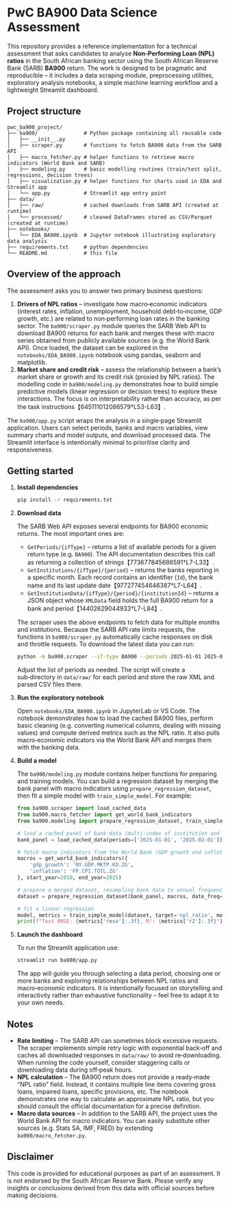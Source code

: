 # PwC BA900 Data Science Assessment

This repository provides a reference implementation for a technical assessment that asks candidates to analyse **Non‑Performing Loan (NPL) ratios** in the South African banking sector using the South African Reserve Bank (SARB) **BA900** return.  The work is designed to be pragmatic and reproducible – it includes a data scraping module, preprocessing utilities, exploratory analysis notebooks, a simple machine learning workflow and a lightweight Streamlit dashboard.

## Project structure

```
pwc_ba900_project/
├── ba900/               # Python package containing all reusable code
│   ├── __init__.py
│   ├── scraper.py       # functions to fetch BA900 data from the SARB API
│   ├── macro_fetcher.py # helper functions to retrieve macro indicators (World Bank and SARB)
│   ├── modeling.py      # basic modelling routines (train/test split, regressions, decision trees)
│   ├── visualization.py # helper functions for charts used in EDA and Streamlit app
│   └── app.py           # Streamlit app entry point
├── data/
│   ├── raw/             # cached downloads from SARB API (created at runtime)
│   └── processed/       # cleaned DataFrames stored as CSV/Parquet (created at runtime)
├── notebooks/
│   └── EDA_BA900.ipynb  # Jupyter notebook illustrating exploratory data analysis
├── requirements.txt     # python dependencies
└── README.md            # this file
```

## Overview of the approach

The assessment asks you to answer two primary business questions:

1. **Drivers of NPL ratios** – investigate how macro‑economic indicators (interest rates, inflation, unemployment, household debt‑to‑income, GDP growth, etc.) are related to non‑performing loan rates in the banking sector.  The `ba900/scraper.py` module queries the SARB Web API to download BA900 returns for each bank and merges these with macro series obtained from publicly available sources (e.g. the World Bank API).  Once loaded, the dataset can be explored in the `notebooks/EDA_BA900.ipynb` notebook using pandas, seaborn and matplotlib.
2. **Market share and credit risk** – assess the relationship between a bank’s market share or growth and its credit risk (proxied by NPL ratios).  The modelling code in `ba900/modeling.py` demonstrates how to build simple predictive models (linear regression or decision trees) to explore these interactions.  The focus is on interpretability rather than accuracy, as per the task instructions【645111012086579†L53-L63】.

The `ba900/app.py` script wraps the analysis in a single‑page Streamlit application.  Users can select periods, banks and macro variables, view summary charts and model outputs, and download processed data.  The Streamlit interface is intentionally minimal to prioritise clarity and responsiveness.

## Getting started

1. **Install dependencies**

   ```bash
   pip install -r requirements.txt
   ```

2. **Download data**

   The SARB Web API exposes several endpoints for BA900 economic returns.  The most important ones are:

   * `GetPeriods/{ifType}` – returns a list of available periods for a given return type (e.g. `BA900`).  The API documentation describes this call as returning a collection of strings【773677845686591†L7-L33】.
   * `GetInstitutions/{ifType}/{period}` – returns the banks reporting in a specific month.  Each record contains an identifier (`Id`), the bank name and its last update date【977277454646387†L7-L64】.
   * `GetInstitutionData/{ifType}/{period}/{institutionId}` – returns a JSON object whose `XMLData` field holds the full BA900 return for a bank and period【14402629044933†L7-L84】.

   The scraper uses the above endpoints to fetch data for multiple months and institutions.  Because the SARB API rate limits requests, the functions in `ba900/scraper.py` automatically cache responses on disk and throttle requests.  To download the latest data you can run:

   ```bash
   python -m ba900.scraper --if-type BA900 --periods 2025-01-01 2025-02-01 --output data/raw
   ```

   Adjust the list of periods as needed.  The script will create a sub‑directory in `data/raw/` for each period and store the raw XML and parsed CSV files there.

3. **Run the exploratory notebook**

   Open `notebooks/EDA_BA900.ipynb` in JupyterLab or VS Code.  The notebook demonstrates how to load the cached BA900 files, perform basic cleaning (e.g. converting numerical columns, dealing with missing values) and compute derived metrics such as the NPL ratio.  It also pulls macro‑economic indicators via the World Bank API and merges them with the banking data.

4. **Build a model**

   The `ba900/modeling.py` module contains helper functions for preparing and training models.  You can build a regression dataset by merging the bank panel with macro indicators using `prepare_regression_dataset`, then fit a simple model with `train_simple_model`.  For example:

   ```python
   from ba900.scraper import load_cached_data
   from ba900.macro_fetcher import get_world_bank_indicators
   from ba900.modeling import prepare_regression_dataset, train_simple_model

   # load a cached panel of bank data (multi‑index of institution and date)
   bank_panel = load_cached_data(periods=['2025-01-01', '2025-02-01'])

   # fetch macro indicators from the World Bank (GDP growth and inflation)
   macros = get_world_bank_indicators({
       'gdp_growth': 'NY.GDP.MKTP.KD.ZG',
       'inflation': 'FP.CPI.TOTL.ZG'
   }, start_year=2010, end_year=2025)

   # prepare a merged dataset, resampling bank data to annual frequency
   dataset = prepare_regression_dataset(bank_panel, macros, date_freq='A')

   # fit a linear regression
   model, metrics = train_simple_model(dataset, target='npl_ratio', model_type='linear_regression')
   print(f"Test RMSE: {metrics['rmse']:.3f}, R²: {metrics['r2']:.3f}")
   ```

5. **Launch the dashboard**

   To run the Streamlit application use:

   ```bash
   streamlit run ba900/app.py
   ```

   The app will guide you through selecting a data period, choosing one or more banks and exploring relationships between NPL ratios and macro‑economic indicators.  It is intentionally focused on storytelling and interactivity rather than exhaustive functionality – feel free to adapt it to your own needs.

## Notes

* **Rate limiting** – The SARB API can sometimes block excessive requests.  The scraper implements simple retry logic with exponential back‑off and caches all downloaded responses in `data/raw/` to avoid re‑downloading.  When running the code yourself, consider staggering calls or downloading data during off‑peak hours.
* **NPL calculation** – The BA900 return does not provide a ready‑made “NPL ratio” field.  Instead, it contains multiple line items covering gross loans, impaired loans, specific provisions, etc.  The notebook demonstrates one way to calculate an approximate NPL ratio, but you should consult the official documentation for a precise definition.
* **Macro data sources** – In addition to the SARB API, the project uses the World Bank API for macro indicators.  You can easily substitute other sources (e.g. Stats SA, IMF, FRED) by extending `ba900/macro_fetcher.py`.

## Disclaimer

This code is provided for educational purposes as part of an assessment.  It is not endorsed by the South African Reserve Bank.  Please verify any insights or conclusions derived from this data with official sources before making decisions.
